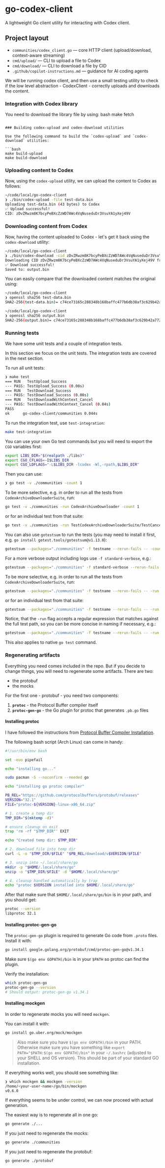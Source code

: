 # go-codex-client

A lightweight Go client utility for interacting with Codex client.

## Project layout
- `communities/codex_client.go` — core HTTP client (upload/download, context-aware streaming)
- `cmd/upload/` — CLI to upload a file to Codex
- `cmd/download/` — CLI to download a file by CID
- `.github/copilot-instructions.md` — guidance for AI coding agents

We will be running codex client, and then use a small testing utility to check if the low level abstraction - CodexClient - correctly uploads and downloads the content.

### Integration with Codex library

You need to download the library file by using: 
bash
make fetch
```

### Building codex-upload and codex-download utilities

Use the following command to build the `codex-upload` and `codex-download` utilities:

```bash
make build-upload
make build-download
```
### Uploading content to Codex

Now, using the `codex-upload` utility, we can upload the content to Codex as follows:

```bash
~/code/local/go-codex-client
❯ ./bin/codex-upload -file test-data.bin
Uploading test-data.bin (43 bytes) to Codex
✅ Upload successful!
CID: zDvZRwzm8K7bcyPeBXcZzWD7AWc4VqNuseduDr3VsuYA1yXej49V
```

### Downloading content from Codex

Now, having the content uploaded to Codex - let's get it back using the `codex-download` utility:

```bash
~/code/local/go-codex-client
❯ ./bin/codex-download -cid zDvZRwzm8K7bcyPeBXcZzWD7AWc4VqNuseduDr3VsuYA1yXej49V -file output.bin
Downloading CID zDvZRwzm8K7bcyPeBXcZzWD7AWc4VqNuseduDr3VsuYA1yXej49V from Codex...
✅ Download successful!
Saved to: output.bin
```

You can easily compare that the downloaded content matches the original using:

```bash
~/code/local/go-codex-client
❯ openssl sha256 test-data.bin
SHA2-256(test-data.bin)= c74ce73165c288348b168baffc477b6db38af3c629b42a7725c35d99d400d992

~/code/local/go-codex-client
❯ openssl sha256 output.bin
SHA2-256(output.bin)= c74ce73165c288348b168baffc477b6db38af3c629b42a7725c35d99d400d992
```

### Running tests

We have some unit tests and a couple of integration tests.

In this section we focus on the unit tests. The integration tests are covered in the
next section.

To run all unit tests:

```bash
❯ make test
=== RUN   TestUpload_Success
--- PASS: TestUpload_Success (0.00s)
=== RUN   TestDownload_Success
--- PASS: TestDownload_Success (0.00s)
=== RUN   TestDownloadWithContext_Cancel
--- PASS: TestDownloadWithContext_Cancel (0.04s)
PASS
ok  	go-codex-client/communities	0.044s
```

To run the integration test, use `test-integration`:

```bash
make test-integration
```

You can use your own Go test commands but you will need to export the `CGO` variables first:

```bash
export LIBS_DIR="$(realpath ./libs)"
export CGO_CFLAGS=-I$LIBS_DIR
export CGO_LDFLAGS="-L$LIBS_DIR -lcodex -Wl,-rpath,$LIBS_DIR"
```

Then you can use:

```bash
❯ go test -v ./communities -count 1
```

To be more selective, e.g. in order to run all the tests from
`CodexArchiveDownloaderSuite`, run:

```bash
go test -v ./communities -run CodexArchiveDownloader -count 1
```

or for an individual test from that suite:

```bash
go test -v ./communities -run TestCodexArchiveDownloaderSuite/TestCancellationDuringPolling -count 1
```

You can also use `gotestsum` to run the tests (you may need to install it first, e.g. `go install gotest.tools/gotestsum@v1.13.0`):

```bash
gotestsum --packages="./communities" -f testname --rerun-fails -- -count 1
```

For a more verbose output including logs use `-f standard-verbose`, e.g.:

```bash
gotestsum --packages="./communities" -f standard-verbose --rerun-fails -- -v -count 1
```

To be more selective, e.g. in order to run all the tests from
`CodexArchiveDownloaderSuite`, run:

```bash
gotestsum --packages="./communities" -f testname --rerun-fails -- -run CodexArchiveDownloader -count 1
```

or for an individual test from that suite:

```bash
gotestsum --packages="./communities" -f testname --rerun-fails -- -run TestCodexArchiveDownloaderSuite/TestCancellationDuringPolling -count 1
```

Notice, that the `-run` flag accepts a regular expression that matches against the full test path, so you can be more concise in naming if necessary, e.g.:

```bash
gotestsum --packages="./communities" -f testname --rerun-fails -- -run CodexArchiveDownloader/Cancellation -count 1
```

This also applies to native `go test` command.

### Regenerating artifacts

Everything you need comes included in the repo. But if you decide to change things,
you will need to regenerate some artifacts. There are two:

- the protobuf
- the mocks

For the first one - protobuf - you need two components:
1. **`protoc`** - the Protocol Buffer compiler itself
2. **`protoc-gen-go`** - the Go plugin for protoc that generates `.pb.go` files

#### Installing protoc

I have followed the instructions from [Protocol Buffer Compiler Installation](https://protobuf.dev/installation/).

The following bash script (Arch Linux) can come in handy:

```bash
#!/usr/bin/env bash

set -euo pipefail

echo "installing go..."

sudo pacman -S --noconfirm --needed go

echo "installing go protoc compiler"

PB_REL="https://github.com/protocolbuffers/protobuf/releases"
VERSION="32.1"
FILE="protoc-${VERSION}-linux-x86_64.zip"

# 1. create a temp dir
TMP_DIR="$(mktemp -d)"

# ensure cleanup on exit
trap 'rm -rf "$TMP_DIR"' EXIT

echo "Created temp dir: $TMP_DIR"

# 2. download file into temp dir
curl -L -o "$TMP_DIR/$FILE" "$PB_REL/download/v$VERSION/$FILE"

# 3. unzip into ~/.local/share/go
mkdir -p "$HOME/.local/share/go"
unzip -o "$TMP_DIR/$FILE" -d "$HOME/.local/share/go"

# 4. cleanup handled automatically by trap
echo "protoc $VERSION installed into $HOME/.local/share/go"
```

After that make sure that `$HOME/.local/share/go/bin` is in your path, and you should get:

```bash
protoc --version
libprotoc 32.1
```

#### Installing protoc-gen-go

The `protoc-gen-go` plugin is required to generate Go code from `.proto` files. 
Install it with:

```bash
go install google.golang.org/protobuf/cmd/protoc-gen-go@v1.34.1
```

Make sure `$(go env GOPATH)/bin` is in your `$PATH` so protoc can find the plugin.

Verify the installation:

```bash
which protoc-gen-go
protoc-gen-go --version
# Should output: protoc-gen-go v1.34.1
```

#### Installing mockgen

In order to regenerate mocks you will need `mockgen`.

You can install it with:

```bash
go install go.uber.org/mock/mockgen
```

> Also make sure you have `$(go env GOPATH)/bin` in your PATH. Otherwise
make sure you have something like `export PATH="$PATH:$(go env GOPATH)/bin"` 
in your `~/.bashrc` (adjusted to your SHELL and OS version). 
This should be part of your standard GO installation.

If everything works well, you should see something like:

```bash
❯ which mockgen && mockgen -version
/home/<your-user-name>/go/bin/mockgen
v0.6.0
```

If everything seems to be under control, we can now proceed with actual generation.

The easiest way is to regenerate all in one go:

```bash
go generate ./...
```

If you just need to regenerate the mocks:

```bash
go generate ./communities
```

If you just need to regenerate the protobuf:

```bash
go generate ./protobuf
```
